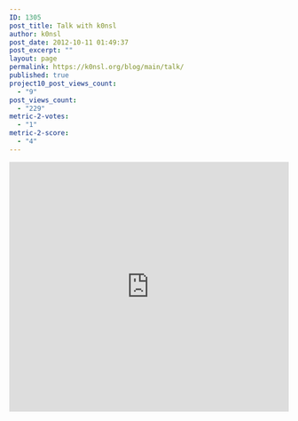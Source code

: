 ```yaml
---
ID: 1305
post_title: Talk with k0nsl
author: k0nsl
post_date: 2012-10-11 01:49:37
post_excerpt: ""
layout: page
permalink: https://k0nsl.org/blog/main/talk/
published: true
project10_post_views_count:
  - "9"
post_views_count:
  - "229"
metric-2-votes:
  - "1"
metric-2-score:
  - "4"
---
```

<iframe src="https://kiwiirc.com/client/survivor.k0nsl.org/?nick=amalek_?&theme=cli#k0nsl" style="border:0; width:100%; height:450px;"></iframe>